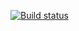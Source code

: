[![Build status](https://ci.appveyor.com/api/projects/status/gtmreggdcovq0m5c?svg=true)](https://ci.appveyor.com/project/zlobryak/selenide-2-2)
